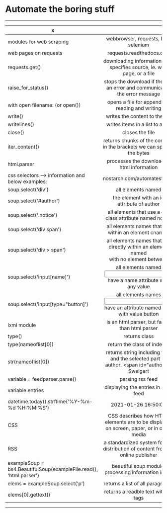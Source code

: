 # Automate the boring stuff
_________________________________________________________________________________________________________________________________________________________________________________________________
x		                       					|     															|
-----------------------------------------------------------------------------|:-----------------------------------------------------------------------------------------------------------------:|
modules for web scraping							| webbrowser, requests, bs4, selenium											|
web pages on requests								| requests.readthedocs.org/												|
requests.get()									| downloading information from specifies source, ie. web page, or a file						|
raise_for_status()								| stops the download if there is an error and communicates the error message						|
with open filename:	(or open())						| opens a file for appending, reading and writing									|
write()									| writes the content to the file											|
writelines()									| writes items in a list to a file											|
close()									| closes the file													|
iter_content()									| returns chunks of the content. in the brackets we can specify the bytes						|
html.parser									| processes the downloaded html information										|
css selectors --> information and below examples:				| nostarch.com/automatestuff2/											|
	soup.select('div')							| all elements named <div>												|
	soup.select('#author')							| the element with an id attribute of author										|
	soup.select('.notice')							| all elements that use a css class attribute named notice								|
	soup.select('div span')						| all elements names <span> that are within an element cnamed <div>							|
	soup.select('div > span')						| all elements names <span> that are directly within an element named <div> with no element between			|
	soup.select('input[name]')						| all elements named <input> that have a name attribute with any value						|
	soup.select('input[type="button]')					| all elements names <input> that have an attribute named type with value button					|
lxml module									| is an html parser, but faster than html.parser									|
	type()									| returns class													|
	type(nameoflist[0])							| return the class of index 0												|
	str(nameoflist[0])							| returns string including tags and the selected part ie. author. <span id="author>Al Sweigart</span>		|
variable = feedparser.parse()							| parsing rss feed													|
variable.entries								| displaying the entries in a rss feed										|
datetime.today().strftime('%Y-%m-%d %H:%M:%S')				| 2021-01-26 16:50:03													|
CSS										| CSS describes how HTML elements are to be displayed on screen, paper, or in other media				|
RSS										| a standardized system for the distribution of content from an online publisher					|
exampleSoup = bs4.BeautifulSoup(exampleFile.read(), 'html.parser')		| beautiful soup module, processing information in file								|
elems = exampleSoup.select('p')						| returns a list of all paragraphs											|
elems[0].gettext()								| returns a readble text without tags
-------------------------------------------------------------------------------------------------------------------------------------------------------------------------------------------------	        
